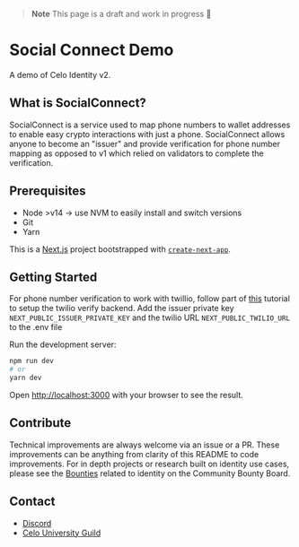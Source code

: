 > **Note**
> This page is a draft and work in progress 🙌

# Social Connect Demo

A demo of Celo Identity v2.

## What is SocialConnect?

SocialConnect is a service used to map phone numbers to wallet addresses to enable easy crypto interactions with just a phone.
SocialConnect allows anyone to become an "issuer" and provide verification for phone number mapping as opposed to v1 which relied on validators to complete the verification.

## Prerequisites

- Node >v14 -> use NVM to easily install and switch versions
- Git
- Yarn

This is a [Next.js](https://nextjs.org/) project bootstrapped with [`create-next-app`](https://github.com/vercel/next.js/tree/canary/packages/create-next-app).

## Getting Started

For phone number verification to work with twillio, follow part of [this](https://www.twilio.com/blog/phone-verification-react-native) tutorial to setup the twilio verify backend.
Add the issuer private key `NEXT_PUBLIC_ISSUER_PRIVATE_KEY` and the twilio URL `NEXT_PUBLIC_TWILIO_URL` to the .env file

Run the development server:

```bash
npm run dev
# or
yarn dev
```

Open [http://localhost:3000](http://localhost:3000) with your browser to see the result.

## Contribute

Technical improvements are always welcome via an issue or a PR. These improvements can be anything from clarity of this README to code improvements.
For in depth projects or research built on identity use cases, please see the [Bounties](https://celocommunity.xyz/bounty-board) related to identity on the Community Bounty Board.

## Contact

- [Discord](https://discord.com/invite/6yWMkgM)
- [Celo University Guild](https://celocommunity.xyz/celo-university-guild-test)
